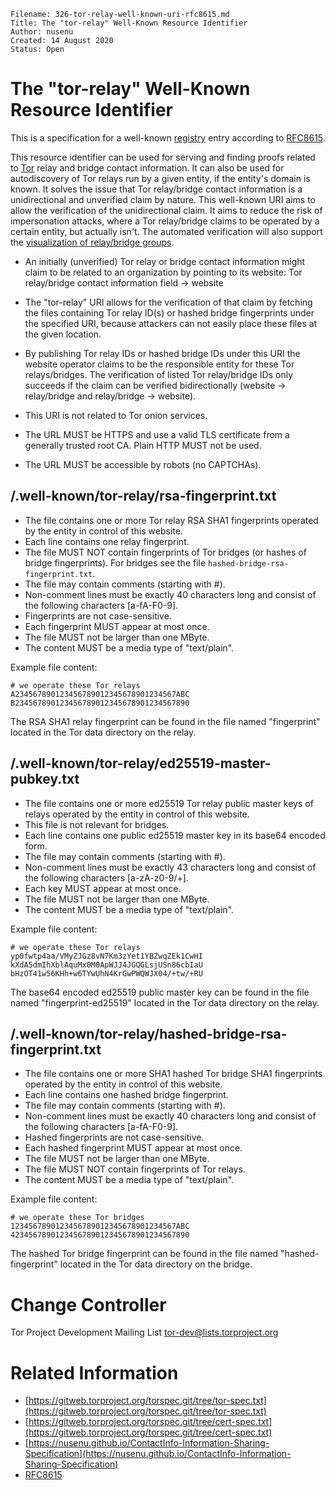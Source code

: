 ```
Filename: 326-tor-relay-well-known-uri-rfc8615.md
Title: The "tor-relay" Well-Known Resource Identifier
Author: nusenu
Created: 14 August 2020
Status: Open
```

# The "tor-relay" Well-Known Resource Identifier

This is a specification for a well-known [registry](https://www.iana.org/assignments/well-known-uris/) entry according to [RFC8615](https://tools.ietf.org/html/rfc8615).

This resource identifier can be used for serving and finding proofs related to [Tor](https://www.torproject.org/) relay and bridge contact information.
It can also be used for autodiscovery of Tor relays run by a given entity, if the entity's domain is known.
It solves the issue that Tor relay/bridge contact information is a unidirectional and unverified claim by nature.
This well-known URI aims to allow the verification of the unidirectional claim.
It aims to reduce the risk of impersonation attacks, where a Tor relay/bridge claims to be operated by a certain entity, but actually isn't.
The automated verification will also support the [visualization of relay/bridge groups](https://gitlab.torproject.org/tpo/metrics/relay-search/-/issues/40001).

* An initially (unverified) Tor relay or bridge contact information might claim to be related to an
organization by pointing to its website: Tor relay/bridge contact information field -> website
* The "tor-relay" URI allows for the verification of that claim by fetching the files containing Tor relay ID(s) or hashed bridge fingerprints
under the specified URI, because attackers can not easily place these files at the given location.

* By publishing Tor relay IDs or hashed bridge IDs under this URI the website operator claims to be the responsible entity for these Tor relays/bridges.
The verification of listed Tor relay/bridge IDs only succeeds if the claim can be verified bidirectionally
(website -> relay/bridge and relay/bridge -> website).

* This URI is not related to Tor onion services.

* The URL MUST be HTTPS and use a valid TLS certificate from a generally trusted root CA. Plain HTTP MUST not be used.

* The URL MUST be accessible by robots (no CAPTCHAs).

## /.well-known/tor-relay/rsa-fingerprint.txt

* The file contains one or more Tor relay RSA SHA1 fingerprints operated by the entity in control of this website.
* Each line contains one relay fingerprint.
* The file MUST NOT contain fingerprints of Tor bridges (or hashes of bridge fingerprints). For bridges see the file `hashed-bridge-rsa-fingerprint.txt`.
* The file may contain comments (starting with #).
* Non-comment lines must be exactly 40 characters long and consist of the following characters [a-fA-F0-9].
* Fingerprints are not case-sensitive.
* Each fingerprint MUST appear at most once.
* The file MUST not be larger than one MByte.
* The content MUST be a media type of "text/plain".

Example file content:

```
# we operate these Tor relays
A234567890123456789012345678901234567ABC
B234567890123456789012345678901234567890
```
The RSA SHA1 relay fingerprint can be found in the file named "fingerprint" located in the Tor data directory on the relay.

## /.well-known/tor-relay/ed25519-master-pubkey.txt

* The file contains one or more ed25519 Tor relay public master keys of relays operated by the entity in control of this website.
* This file is not relevant for bridges.
* Each line contains one public ed25519 master key in its base64 encoded form.
* The file may contain comments (starting with #).
* Non-comment lines must be exactly 43 characters long and consist of the following characters [a-zA-z0-9/+].
* Each key MUST appear at most once.
* The file MUST not be larger than one MByte.
* The content MUST be a media type of "text/plain".

Example file content:

```
# we operate these Tor relays
yp0fwtp4aa/VMyZJGz8vN7Km3zYet1YBZwqZEk1CwHI
kXdA5dmIhXblAquMx0M0ApWJJ4JGQGLsjUSn86cbIaU
bHzOT41w56KHh+w6TYwUhN4KrGwPWQWJX04/+tw/+RU
```

The base64 encoded ed25519 public master key can be found in the file named "fingerprint-ed25519" located in the Tor data directory on the relay.

## /.well-known/tor-relay/hashed-bridge-rsa-fingerprint.txt

* The file contains one or more SHA1 hashed Tor bridge SHA1 fingerprints operated by the entity in control of this website.
* Each line contains one hashed bridge fingerprint.
* The file may contain comments (starting with #).
* Non-comment lines must be exactly 40 characters long and consist of the following characters [a-fA-F0-9].
* Hashed fingerprints are not case-sensitive.
* Each hashed fingerprint MUST appear at most once.
* The file MUST not be larger than one MByte.
* The file MUST NOT contain fingerprints of Tor relays.
* The content MUST be a media type of "text/plain".

Example file content:

```
# we operate these Tor bridges
1234567890123456789012345678901234567ABC
4234567890123456789012345678901234567890
```

The hashed Tor bridge fingerprint can be found in the file named "hashed-fingerprint" located in the Tor data directory on the bridge.

# Change Controller

Tor Project Development Mailing List <tor-dev@lists.torproject.org>

# Related Information

* [https://gitweb.torproject.org/torspec.git/tree/tor-spec.txt](https://gitweb.torproject.org/torspec.git/tree/tor-spec.txt)
* [https://gitweb.torproject.org/torspec.git/tree/cert-spec.txt](https://gitweb.torproject.org/torspec.git/tree/cert-spec.txt)
* [https://nusenu.github.io/ContactInfo-Information-Sharing-Specification](https://nusenu.github.io/ContactInfo-Information-Sharing-Specification)
* [RFC8615](https://tools.ietf.org/html/rfc8615)






